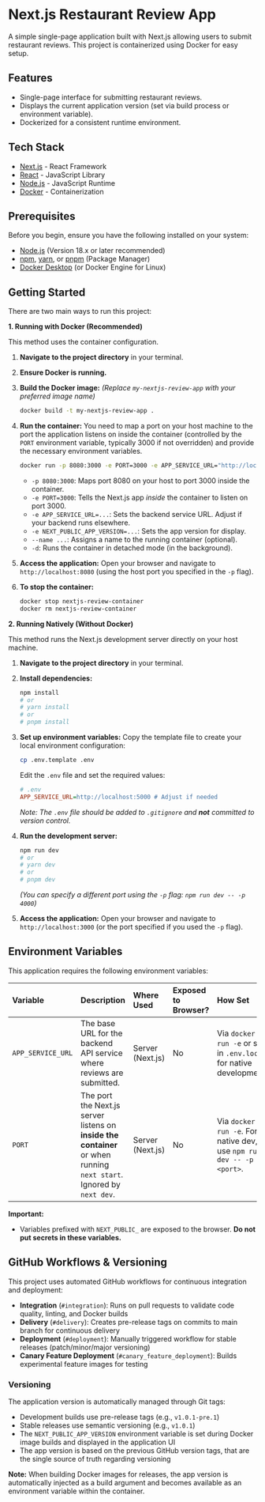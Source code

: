 # Next.js Restaurant Review App

A simple single-page application built with Next.js allowing users to submit restaurant reviews. This project is containerized using Docker for easy setup.

## Features

*   Single-page interface for submitting restaurant reviews.
*   Displays the current application version (set via build process or environment variable).
*   Dockerized for a consistent runtime environment.

## Tech Stack

*   [Next.js](https://nextjs.org/) - React Framework
*   [React](https://reactjs.org/) - JavaScript Library
*   [Node.js](https://nodejs.org/) - JavaScript Runtime
*   [Docker](https://www.docker.com/) - Containerization

## Prerequisites

Before you begin, ensure you have the following installed on your system:

*   [Node.js](https://nodejs.org/en/download/) (Version 18.x or later recommended)
*   [npm](https://www.npmjs.com/get-npm), [yarn](https://yarnpkg.com/getting-started/install), or [pnpm](https://pnpm.io/installation) (Package Manager)
*   [Docker Desktop](https://www.docker.com/products/docker-desktop) (or Docker Engine for Linux)

## Getting Started

There are two main ways to run this project:

**1. Running with Docker (Recommended)**

This method uses the container configuration.

1.  **Navigate to the project directory** in your terminal.

2.  **Ensure Docker is running.**

3.  **Build the Docker image:**
    *(Replace `my-nextjs-review-app` with your preferred image name)*
    ```bash
    docker build -t my-nextjs-review-app .
    ```

4.  **Run the container:**
    You need to map a port on your host machine to the port the application listens on inside the container (controlled by the `PORT` environment variable, typically 3000 if not overridden) and provide the necessary environment variables.

    ```bash
    docker run -p 8080:3000 -e PORT=3000 -e APP_SERVICE_URL="http://localhost:5000" --name nextjs-review-container -d my-nextjs-review-app
    ```
    *   `-p 8080:3000`: Maps port 8080 on your host to port 3000 inside the container.
    *   `-e PORT=3000`: Tells the Next.js app *inside* the container to listen on port 3000.
    *   `-e APP_SERVICE_URL=...`: Sets the backend service URL. Adjust if your backend runs elsewhere.
    *   `-e NEXT_PUBLIC_APP_VERSION=...`: Sets the app version for display.
    *   `--name ...`: Assigns a name to the running container (optional).
    *   `-d`: Runs the container in detached mode (in the background).

5.  **Access the application:**
    Open your browser and navigate to `http://localhost:8080` (using the host port you specified in the `-p` flag).

6.  **To stop the container:**
    ```bash
    docker stop nextjs-review-container
    docker rm nextjs-review-container
    ```

**2. Running Natively (Without Docker)**

This method runs the Next.js development server directly on your host machine.

1.  **Navigate to the project directory** in your terminal.

2.  **Install dependencies:**
    ```bash
    npm install
    # or
    # yarn install
    # or
    # pnpm install
    ```

3.  **Set up environment variables:**
    Copy the template file to create your local environment configuration:
    ```bash
    cp .env.template .env
    ```
    Edit the `.env` file and set the required values:
    ```ini
    # .env
    APP_SERVICE_URL=http://localhost:5000 # Adjust if needed
    ```
    *Note: The `.env` file should be added to `.gitignore` and **not** committed to version control.*

4.  **Run the development server:**
    ```bash
    npm run dev
    # or
    # yarn dev
    # or
    # pnpm dev
    ```
    *(You can specify a different port using the `-p` flag: `npm run dev -- -p 4000`)*

5.  **Access the application:**
    Open your browser and navigate to `http://localhost:3000` (or the port specified if you used the `-p` flag).

## Environment Variables

This application requires the following environment variables:

| Variable          | Description                                                                                                          | Where Used       | Exposed to Browser? | How Set                                                              |
| :---------------- | :------------------------------------------------------------------------------------------------------------------- | :--------------- | :------------------ | :------------------------------------------------------------------- |
| `APP_SERVICE_URL` | The base URL for the backend API service where reviews are submitted.                                                | Server (Next.js) | No                  | Via `docker run -e` or set in `.env.local` for native development.   |
| `PORT`            | The port the Next.js server listens on **inside the container** or when running `next start`. Ignored by `next dev`. | Server (Next.js) | No                  | Via `docker run -e`. For native dev, use `npm run dev -- -p <port>`. |

**Important:**

*   Variables prefixed with `NEXT_PUBLIC_` are exposed to the browser. **Do not put secrets in these variables.**

## GitHub Workflows & Versioning

This project uses automated GitHub workflows for continuous integration and deployment:

- **Integration** (`#integration`): Runs on pull requests to validate code quality, linting, and Docker builds
- **Delivery** (`#delivery`): Creates pre-release tags on commits to main branch for continuous delivery
- **Deployment** (`#deployment`): Manually triggered workflow for stable releases (patch/minor/major versioning)
- **Canary Feature Deployment** (`#canary_feature_deployment`): Builds experimental feature images for testing

### Versioning

The application version is automatically managed through Git tags:
- Development builds use pre-release tags (e.g., `v1.0.1-pre.1`)
- Stable releases use semantic versioning (e.g., `v1.0.1`)
- The `NEXT_PUBLIC_APP_VERSION` environment variable is set during Docker image builds and displayed in the application UI
- The app version is based on the previous GitHub version tags, that are the single source of truth regarding versioning

**Note:** When building Docker images for releases, the app version is automatically injected as a build argument and becomes available as an environment variable within the container.
